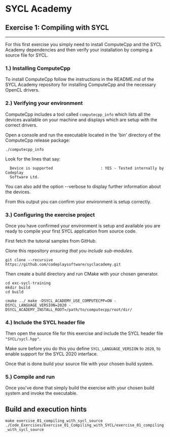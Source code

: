 # SYCL Academy

## Exercise 1: Compiling with SYCL

---

For this first exercise you simply need to install ComputeCpp and the SYCL
Academy dependencies and then verify your installation by comping a source file
for SYCL.

### 1.) Installing ComputeCpp

To install ComputeCpp follow the instructions in the README.md of the SYCL
Academy repository for installing ComputeCpp and the necessary OpenCL drivers.

### 2.) Verifying your environment

ComputeCpp includes a tool called `computecpp_info` which lists all the
devices available on your machine and displays which are setup with the correct
drivers.

Open a console and run the executable located in the 'bin' directory of the
ComputeCpp release package:

```
./computecpp_info
```

Look for the lines that say:
```
  Device is supported                     : YES - Tested internally by Codeplay
  Software Ltd.
```

You can also add the option --verbose to display further information about the
devices.

From this output you can confirm your environment is setup correctly.

### 3.) Configuring the exercise project

Once you have confirmed your environment is setup and available you are ready to
compile your first SYCL application from source code.

First fetch the tutorial samples from GitHub.

Clone this repository *ensuring that you include sub-modules*.

```
git clone --recursive https://github.com/codeplaysoftware/syclacademy.git
```

Then create a build directory and run CMake with your chosen generator.

```
cd exc-sycl-training
mkdir build
cd build

cmake ../ make -DSYCL_ACADEMY_USE_COMPUTECPP=ON -DSYCL_LANGUAGE_VERSION=2020 -DSYCL_ACADEMY_INSTALL_ROOT=/path/to/computecpp/root/dir/
```

### 4.) Include the SYCL header file

Then open the source file for this exercise and include the SYCL header file
`"SYCL/sycl.hpp"`.

Make sure before you do this you define `SYCL_LANGUAGE_VERSION` to `2020`, to
enable support for the SYCL 2020 interface.

Once that is done build your source file with your chosen build system.

### 5.) Compile and run

Once you've done that simply build the exercise with your chosen build system
and invoke the executable.

## Build and execution hints

```make exercise_01_compiling_with_sycl_source```
```./Code_Exercises/Exercise_01_Compiling_with_SYCL/exercise_01_compiling_with_sycl_source```

